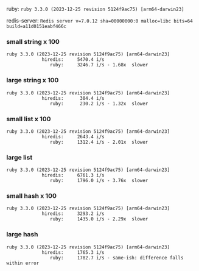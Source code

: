ruby: `ruby 3.3.0 (2023-12-25 revision 5124f9ac75) [arm64-darwin23]`

redis-server: `Redis server v=7.0.12 sha=00000000:0 malloc=libc bits=64 build=a11d0151eabf466c`


### small string x 100

```
ruby 3.3.0 (2023-12-25 revision 5124f9ac75) [arm64-darwin23]
             hiredis:     5470.4 i/s
                ruby:     3246.7 i/s - 1.68x  slower

```

### large string x 100

```
ruby 3.3.0 (2023-12-25 revision 5124f9ac75) [arm64-darwin23]
             hiredis:      304.4 i/s
                ruby:      230.2 i/s - 1.32x  slower

```

### small list x 100

```
ruby 3.3.0 (2023-12-25 revision 5124f9ac75) [arm64-darwin23]
             hiredis:     2643.4 i/s
                ruby:     1312.4 i/s - 2.01x  slower

```

### large list

```
ruby 3.3.0 (2023-12-25 revision 5124f9ac75) [arm64-darwin23]
             hiredis:     6761.3 i/s
                ruby:     1796.0 i/s - 3.76x  slower

```

### small hash x 100

```
ruby 3.3.0 (2023-12-25 revision 5124f9ac75) [arm64-darwin23]
             hiredis:     3293.2 i/s
                ruby:     1435.0 i/s - 2.29x  slower

```

### large hash

```
ruby 3.3.0 (2023-12-25 revision 5124f9ac75) [arm64-darwin23]
             hiredis:     1765.3 i/s
                ruby:     1782.7 i/s - same-ish: difference falls within error

```

